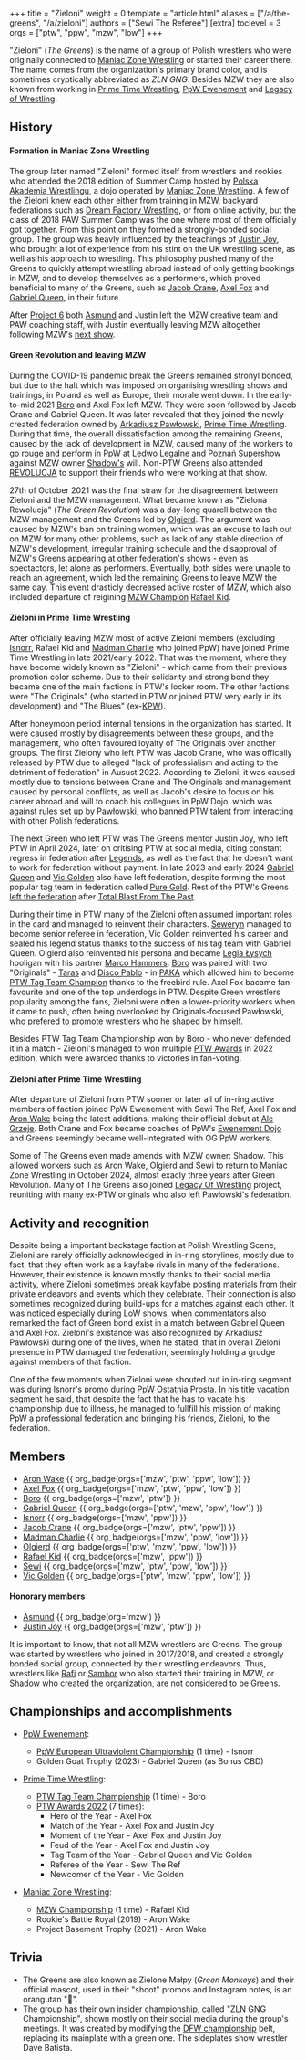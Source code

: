 +++
title = "Zieloni"
weight = 0
template = "article.html"
aliases = ["/a/the-greens", "/a/zieloni"]
authors = ["Sewi The Referee"]
[extra]
toclevel = 3
orgs = ["ptw", "ppw", "mzw", "low"]
+++

"Zieloni" (_The Greens_) is the name of a group of Polish wrestlers who were originally connected to [Maniac Zone Wrestling](@/o/mzw.md) or started their career there. The name comes from the organization's primary brand color, and is sometimes cryptically abbreviated as _ZLN GNG_. Besides MZW they are also known from working in [Prime Time Wrestling](@/o/ptw.md), [PpW Ewenement](@/o/ppw.md) and [Legacy of Wrestling](@/o/low.md). 

## History

#### Formation in Maniac Zone Wrestling

The group later named "Zieloni" formed itself from wrestlers and rookies who attended the 2018 edition of Summer Camp hosted by [Polska Akademia Wrestlingu](@/o/paw.md), a dojo operated by [Maniac Zone Wrestling](@/o/mzw.md). A few of the Zieloni knew each other either from training in MZW, backyard federations such as [Dream Factory Wrestling](@/o/dfw.md), or from online activity, but the class of 2018 PAW Summer Camp was the one where most of them officially got together. From this point on they formed a strongly-bonded social group. The group was heavly influenced by the teachings of [Justin Joy](@/w/justin-joy.md), who brought a lot of experience from his stint on the UK wrestling scene, as well as his approach to wrestling. This philosophy pushed many of the Greens to quickly attempt wrestling abroad instead of only getting bookings in MZW, and to develop themselves as a performers, which proved beneficial to many of the Greens, such as [Jacob Crane](@/w/jacob-crane.md), [Axel Fox](@/w/axel-fox.md) and [Gabriel Queen](@/w/gabriel-queen.md), in their future. 

After [Project 6](@/e/mzw/2019-08-24-mzw-project-6-death-and-glory.md) both [Asmund](@/w/asmund.md) and Justin left the MZW creative team and PAW coaching staff, with Justin eventually leaving MZW altogether following MZW's [next show](@/e/mzw/2020-01-18-mzw-project-7-golden-road.md). 

#### Green Revolution and leaving MZW

During the COVID-19 pandemic break the Greens remained stronyl bonded, but due to the halt which was imposed on organising wrestling shows and trainings, in Poland as well as Europe, their morale went down. In the early-to-mid 2021 [Boro](@/w/boro.md) and Axel Fox left MZW. They were soon followed by Jacob Crane and Gabriel Queen. It was later revealed that they joined the newly-created federation owned by [Arkadiusz Pawłowski](@/w/pan-pawlowski.md), [Prime Time Wrestling](@/o/ptw.md). During that time, the overall dissatisfaction among the remaining Greens, caused by the lack of development in MZW, caused many of the workers to go rouge and perform in [PpW](@/o/ppw.md) at [Ledwo Legalne](@/e/ppw/2021-06-12-ppw-ledwo-legalne.md) and [Poznań Supershow](@/e/ppw/2021-07-30-ppw-poznan-supershow.md) against MZW owner [Shadow's](@/w/shadow.md) will. Non-PTW Greens also attended [REVOLUCJA](@/e/ptw/2021-10-09-ptw-1-revolucja.md) to support their friends who were working at that show.

27th of October 2021 was the final straw for the disagreement between Zieloni and the MZW management. What became known as "Zielona Rewolucja" (_The Green Revolution_) was a day-long quarell between the MZW management and the Greens led by [Olgierd](@/w/olgierd.md). The argument was caused by MZW's ban on training women, which was an excuse to lash out on MZW for many other problems, such as lack of any stable direction of MZW's development, irregular training schedule and the disapproval of MZW's Greens appearing at other federation's shows - even as spectactors, let alone as performers. Eventually, both sides were unable to reach an agreement, which led the remaining Greens to leave MZW the same day. This event drasticly decreased active roster of MZW, which also included departure of reigining [MZW Champion](@/c/mzw-championship.md) [Rafael Kid](@/w/rafael-kid.md).

#### Zieloni in Prime Time Wrestling

After officially leaving MZW most of active Zieloni members (excluding [Isnorr](@/w/isnorr.md), Rafael Kid and [Madman Charlie](@/w/madman-charlie.md) who joined PpW) have joined Prime Time Wrestling in late 2021/early 2022. That was the moment, where they have become widely known as "Zieloni" - which came from their previous promotion color scheme. Due to their solidarity and strong bond they became one of the main factions in PTW's locker room. The other factions were "The Originals" (who started in PTW or joined PTW very early in its development) and "The Blues" (ex-[KPW](@/o/kpw.md)).

After honeymoon period internal tensions in the organization has started. It were caused mostly by disagreements between these groups, and the management, who often favoured loyalty of The Originals over another groups. The first Zielony who left PTW was Jacob Crane, who was offically released by PTW due to alleged "lack of professialism and acting to the detriment of federation" in Ausust 2022. According to Zieloni, it was caused mostly due to tensions between Crane and The Originals and management caused by personal conflicts, as well as Jacob's desire to focus on his career abroad and will to coach his collegues in PpW Dojo, which was against rules set up by Pawłowski, who banned PTW talent from interacting with other Polish federations.

The next Green who left PTW was The Greens mentor Justin Joy, who left PTW in April 2024, later on critising PTW at social media, citing constant regress in federation after [Legends](@/e/ptw/2022-11-26-ptw-3-legends.md), as well as the fact that he doesn't want to work for federation without payment. In late 2023 and early 2024 [Gabriel Queen](@/w/gabriel-queen.md) and [Vic Golden](@/w/vic-golden.md) also have left federation, despite forming the most popular tag team in federation called [Pure Gold](@/tt/pure-gold.md). Rest of the PTW's Greens [left the federation](@/a/ptw-exits.md) after [Total Blast From The Past](@/e/ptw/2024-05-11-ptw-6.md).

During their time in PTW many of the Zieloni often assumed important roles in the card and managed to reinvent their characters. [Seweryn](@/w/sedzia-seweryn.md) managed to become senior referee in federation, Vic Golden reinvented his career and sealed his legend status thanks to the success of his tag team with Gabriel Queen. Olgierd also reinvented his persona and became [Legia Łysych](@/tt/legia-lysych.md) hooligan with his partner [Marco Hammers](@/w/marco-hammers.md). [Boro](@/w/boro.md) was paired with two "Originals" - [Taras](@/w/taras.md) and [Disco Pablo](@/w/disco-pablo.md) - in [PAKA](@/tt/paka.md) which allowed him to become [PTW Tag Team Champion](@/c/ptw-tag-team-championship.md) thanks to the freebird rule. Axel Fox bacame fan-favourite and one of the top underdogs in PTW. Despite Green wrestlers popularity among the fans, Zieloni were often a lower-priority workers when it came to push, often being overlooked by Originals-focused Pawłowski, who prefered to promote wrestlers who he shaped by himself.

Besides PTW Tag Team Championship won by Boro - who never defended it in a match - Zieloni's managed to won multiple [PTW Awards](@/a/ptw-awards-2022.md) in 2022 edition, which were awarded thanks to victories in fan-voting.

#### Zieloni after Prime Time Wrestling

After departure of Zieloni from PTW sooner or later all of in-ring active members of faction joined PpW Ewenement with Sewi The Ref, Axel Fox and [Aron Wake](@/w/aron-wake.md) being the latest additions, making their official debut at [Ale Grzeje](@/e/ppw/2024-07-13-ppw-ale-grzeje.md). Both Crane and Fox became coaches of PpW's [Ewenement Dojo](@/o/ewenement-dojo.md) and Greens seemingly became well-integrated with OG PpW workers. 

Some of The Greens even made amends with MZW owner: Shadow. This allowed workers such as Aron Wake, Olgierd and Sewi to return to Maniac Zone Wrestling in October 2024, almost exacly three years after Green Revolution. Many of The Greens also joined [Legacy Of Wrestling](@/o/low.md) project, reuniting with many ex-PTW originals who also left Pawłowski's federation.

## Activity and recognition

Despite being a important backstage faction at Polish Wrestling Scene, Zieloni are rarely officially acknowledged in in-ring storylines, mostly due to fact, that they often work as a kayfabe rivals in many of the federations. However, their existence is known mostly thanks to their social media activity, where Zieloni sometimes break kayfabe posting materials from their private endeavors and events which they celebrate. Their connection is also sometimes recognized during build-ups for a matches against each other. It was noticed especially during LoW shows, when commentators also remarked the fact of Green bond exist in a match between Gabriel Queen and Axel Fox. Zieloni's existance was also recognized by Arkadiusz Pawłowski during one of the lives, when he stated, that in overall Zieloni presence in PTW damaged the federation, seemingly holding a grudge against members of that faction.

One of the few moments when Zieloni were shouted out in in-ring segment was during Isnorr's promo during [PpW Ostatnia Prosta](@/e/ppw/2025-04-30-ppw-ostatnia-prosta.md). In his title vacation segment he said, that despite the fact that he has to vacate his championship due to illness, he managed to fullfill his mission of making PpW a professional federation and bringing his friends, Zieloni, to the federation.

## Members

* [Aron Wake](@/w/aron-wake.md) {{ org_badge(orgs=['mzw', 'ptw', 'ppw', 'low']) }}
* [Axel Fox](@/w/axel-fox.md) {{ org_badge(orgs=['mzw', 'ptw', 'ppw', 'low']) }}
* [Boro](@/w/boro.md) {{ org_badge(orgs=['mzw', 'ptw']) }}
* [Gabriel Queen](@/w/gabriel-queen.md) {{ org_badge(orgs=['ptw', 'mzw', 'ppw', 'low']) }}
* [Isnorr](@/w/isnorr.md) {{ org_badge(orgs=['mzw', 'ppw']) }}
* [Jacob Crane](@/w/jacob-crane.md) {{ org_badge(orgs=['mzw', 'ptw', 'ppw']) }}
* [Madman Charlie](@/w/madman-charlie.md) {{ org_badge(orgs=['mzw', 'ppw', 'low']) }}
* [Olgierd](@/w/olgierd.md) {{ org_badge(orgs=['ptw', 'mzw', 'ppw', 'low']) }}
* [Rafael Kid](@/w/rafael-kid.md) {{ org_badge(orgs=['mzw', 'ppw']) }}
* [Sewi](@/w/sedzia-seweryn.md) {{ org_badge(orgs=['mzw', 'ptw', 'ppw', 'low']) }}
* [Vic Golden](@/w/vic-golden.md) {{ org_badge(orgs=['ptw', 'mzw', 'ppw', 'low']) }}

#### Honorary members
* [Asmund](@/w/asmund.md) {{ org_badge(org='mzw') }} 
* [Justin Joy](@/w/justin-joy.md)  {{ org_badge(orgs=['mzw', 'ptw']) }} 

It is important to know, that not all MZW wrestlers are Greens. The group was started by wrestlers who joined in 2017/2018, and created a strongly bonded social group, connected by their wrestling endeavors. Thus, wrestlers like [Rafi](@/w/rafi.md) or [Sambor](@/w/sambor.md) who also started their training in MZW, or [Shadow](@/w/shadow.md) who created the organization, are not considered to be Greens.

## Championships and accomplishments

* [PpW Ewenement](@/o/ppw.md):
  - [PpW European Ultraviolent Championship](@/c/ppw-european-ultraviolent-championship.md) (1 time) - Isnorr
  - Golden Goat Trophy (2023) - Gabriel Queen (as Bonus CBD)

* [Prime Time Wrestling](@/o/ptw.md):
  - [PTW Tag Team Championship](@/c/ptw-tag-team-championship.md) (1 time) - Boro
  - [PTW Awards 2022](@/a/ptw-awards-2022.md) (7 times):
    * Hero of the Year - Axel Fox
    * Match of the Year - Axel Fox and Justin Joy
    * Moment of the Year - Axel Fox and Justin Joy
    * Feud of the Year - Axel Fox and Justin Joy
    * Tag Team of the Year - Gabriel Queen and Vic Golden 
    * Referee of the Year - Sewi The Ref
    * Newcomer of the Year - Vic Golden

* [Maniac Zone Wrestling](@/o/mzw.md):
  - [MZW Championship](@/c/mzw-championship.md) (1 time) - Rafael Kid
  - Rookie's Battle Royal (2019) - Aron Wake
  - Project Basement Trophy (2021) - Aron Wake

## Trivia

* The Greens are also known as Zielone Małpy (_Green Monkeys_) and their official mascot, used in their "shoot" promos and Instagram notes, is an orangutan "🦧".
* The group has their own insider championship, called "ZLN GNG Championship", shown mostly on their social media during the group's meetings. It was created by modifying the [DFW championship](@/c/dfw-championship.md) belt, replacing its mainplate with a green one. The sideplates show wrestler Dave Batista.
